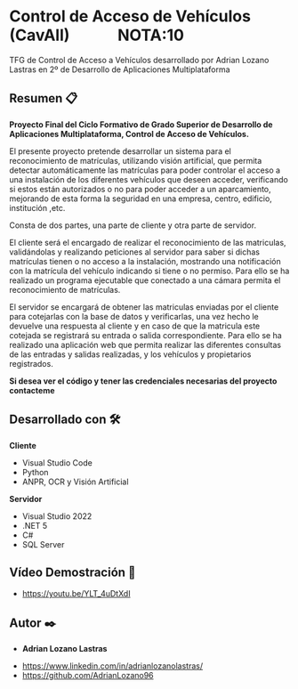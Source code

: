# Control de Acceso de Vehículos (CavAll) &nbsp; &nbsp; &nbsp; &nbsp; &nbsp; &nbsp;  NOTA:10

TFG de Control de Acceso a Vehículos desarrollado por Adrian Lozano Lastras en 2º de Desarrollo de Aplicaciones Multiplataforma


## Resumen 📋

**Proyecto Final del Ciclo Formativo de Grado Superior de Desarrollo de Aplicaciones Multiplataforma, Control de Acceso de Vehículos.**

El presente proyecto pretende desarrollar un sistema para el reconocimiento de matrículas, utilizando visión artificial, que permita detectar automáticamente las matrículas para poder controlar el acceso a una instalación de los diferentes vehículos que deseen acceder, verificando si estos están autorizados o no para poder acceder a un aparcamiento, mejorando de esta forma la seguridad en una empresa, centro, edificio, institución ,etc.


Consta de dos partes, una parte de cliente y otra parte de servidor.

El cliente será el encargado de realizar el reconocimiento de las matriculas, validándolas y realizando peticiones al servidor para saber si dichas matrículas tienen o no acceso a la instalación, mostrando una notificación con la matrícula del vehículo indicando si tiene o no permiso. Para ello se ha realizado un programa ejecutable que conectado a una cámara permita el reconocimiento de matrículas.

El servidor se encargará de obtener las matriculas enviadas por el cliente para cotejarlas con la base de datos y verificarlas, una vez hecho le devuelve una respuesta al cliente y en caso de que la matricula este cotejada se registrará su entrada o salida correspondiente. Para ello se ha realizado una aplicación web que permita realizar las diferentes consultas de las entradas y salidas realizadas, y los vehículos y propietarios registrados.



**Si desea ver el código y tener las credenciales necesarias del proyecto contacteme**



## Desarrollado con 🛠️

**Cliente**
* Visual Studio Code
* Python
* ANPR, OCR y Visión Artificial

**Servidor**
* Visual Studio 2022
* .NET 5
* C#
* SQL Server


## Vídeo Demostración 🚀

* https://youtu.be/YLT_4uDtXdI


## Autor ✒️

* **Adrian Lozano Lastras** 
- https://www.linkedin.com/in/adrianlozanolastras/
- https://github.com/AdrianLozano96

